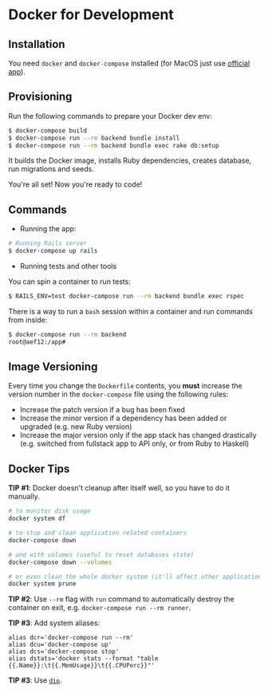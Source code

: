 # Docker for Development

## Installation

You need `docker` and `docker-compose` installed (for MacOS just use [official app](https://docs.docker.com/engine/installation/mac/)).

## Provisioning

Run the following commands to prepare your Docker dev env:

```sh
$ docker-compose build
$ docker-compose run --rm backend bundle install
$ docker-compose run --rm backend bundle exec rake db:setup
```

It builds the Docker image, installs Ruby dependencies, creates database, run migrations and seeds.

You're all set! Now you're ready to code!

## Commands

* Running the app:

```sh
# Running Rails server
$ docker-compose up rails
```

* Running tests and other tools

You can spin a container to run tests:

```sh
$ RAILS_ENV=test docker-compose run --rm backend bundle exec rspec
```

There is a way to run a `bash` session within a container and run commands
from inside:

```sh
$ docker-compose run --rm backend
root@aef12:/app#
```

## Image Versioning

Every time you change the `Dockerfile` contents, you **must** increase the version number in the `docker-compose` file using the following rules:
- Increase the patch version if a bug has been fixed
- Increase the minor version if a dependency has been added or upgraded (e.g. new Ruby version)
- Increase the major version only if the app stack has changed drastically (e.g. switched from fullstack app to API only, or from Ruby to Haskell)

## Docker Tips

**TIP #1**: Docker doesn't cleanup after itself well, so you have to do it manually.

```sh
# to monitor disk usage
docker system df

# to stop and clean application related containers
docker-compose down

# and with volumes (useful to reset databases state)
docker-compose down --volumes

# or even clean the whole docker system (it'll affect other applications too!)
docker system prune
```

**TIP #2**: Use `--rm` flag with `run` command to automatically destroy the
container on exit, e.g. `docker-compose run --rm runner`.

**TIP #3**: Add system aliases:

```
alias dcr='docker-compose run --rm'
alias dcu='docker-compose up'
alias dcs='docker-compose stop'
alias dstats='docker stats --format "table {{.Name}}:\t{{.MemUsage}}\t{{.CPUPerc}}"'
```

**TIP #3**: Use [`dip`](./dip.yml).
